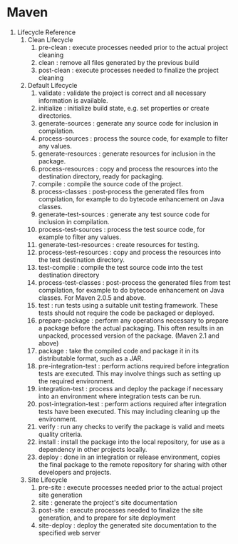 # Maven

1. Lifecycle Reference
   1. Clean Lifecycle
      1. pre-clean : execute processes needed prior to the actual project cleaning
      2. clean : remove all files generated by the previous build
      3. post-clean : execute processes needed to finalize the project cleaning
   2. Default Lifecycle
      1. validate : validate the project is correct and all necessary information is available.
      2. initialize : initialize build state, e.g. set properties or create directories.
      3. generate-sources : generate any source code for inclusion in compilation.
      4. process-sources : process the source code, for example to filter any values.
      5. generate-resources : generate resources for inclusion in the package.
      6. process-resources : copy and process the resources into the destination directory, ready for packaging.
      7. compile : compile the source code of the project.
      8. process-classes : post-process the generated files from compilation, for example to do bytecode enhancement on Java classes.
      9. generate-test-sources : generate any test source code for inclusion in compilation.
      10. process-test-sources : process the test source code, for example to filter any values.
      11. generate-test-resources : create resources for testing.
      12. process-test-resources : copy and process the resources into the test destination directory.
      13. test-compile : compile the test source code into the test destination directory
      14. process-test-classes : post-process the generated files from test compilation, for example to do bytecode enhancement on Java classes. For Maven 2.0.5 and above.
      15. test : run tests using a suitable unit testing framework. These tests should not require the code be packaged or deployed.
      16. prepare-package : perform any operations necessary to prepare a package before the actual packaging. This often results in an unpacked, processed version of the package. (Maven 2.1 and above)
      17. package : take the compiled code and package it in its distributable format, such as a JAR.
      18. pre-integration-test : perform actions required before integration tests are executed. This may involve things such as setting up the required environment.
      19. integration-test : process and deploy the package if necessary into an environment where integration tests can be run.
      20. post-integration-test : perform actions required after integration tests have been executed. This may including cleaning up the environment.
      21. verify : run any checks to verify the package is valid and meets quality criteria.
      22. install : install the package into the local repository, for use as a dependency in other projects locally.
      23. deploy : done in an integration or release environment, copies the final package to the remote repository for sharing with other developers and projects.
   3. Site Lifecycle
      1. pre-site : execute processes needed prior to the actual project site generation
      2. site : generate the project's site documentation
      3. post-site : execute processes needed to finalize the site generation, and to prepare for site deployment
      4. site-deploy : deploy the generated site documentation to the specified web server
